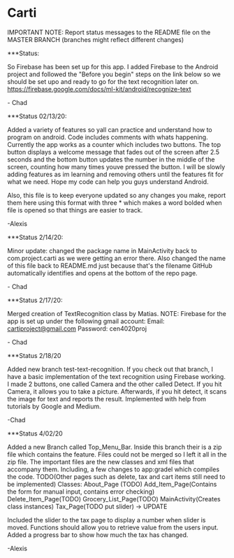 # Carti

IMPORTANT NOTE: Report status messages to the README file on the MASTER BRANCH (branches might reflect different changes)

***Status:

So Firebase has been set up for this app. I added Firebase to the Android project and followed
the "Before you begin" steps on the link below so we should be set upo and ready to go for
the text recognition later on.
https://firebase.google.com/docs/ml-kit/android/recognize-text

\- Chad

***Status 02/13/20:

Added a variety of features so yall can practice and understand how to program on android. Code includes comments with whats happening. Currently the app works as a counter which includes two buttons. The top button displays a welcome message that fades out of the screen after 2.5 seconds and the bottom button updates the number in the middle of the screen, counting how many times youve pressed the button. I will be slowly adding features as im learning and removing others until the features fit for what we need. Hope my code can help you guys understand Android.

Also, this file is to keep everyone updated so any changes you make, report them here using this format with three * which makes a word bolded when file is opened so that things are easier to track.

\-Alexis

***Status 2/14/20:

Minor update: changed the package name in MainActivity back to com.project.carti as we were getting an error there. Also changed the name of this file back to README.md just because that's the filename GitHub automatically identifies and opens at the bottom of the repo page.

\- Chad

***Status 2/17/20:

Merged creation of TextRecognition class by Matias.
NOTE: Firebase for the app is set up under the following gmail account:
Email: cartiproject@gmail.com
Password: cen4020proj

\- Chad

***Status 2/18/20

Added new branch test-text-recognition. If you check out that branch, I have a basic implementation of the text recognition using Firebase working. I made 2 buttons, one called Camera and the other called Detect. If you hit Camera, it allows you to take a picture. Afterwards, if you hit detect, it scans the image for text and reports the result. Implemented with help from tutorials by Google and Medium. 

\-Chad

***Status 4/02/20

Added a new Branch called Top_Menu_Bar. Inside this branch their is a zip file which contains the feature. Files could not be merged so I left it all in the zip file. The important files are the new classes and xml files that accompany them. Including, a few changes to app:gradel which compiles the code. TODO(Other pages such as delete, tax and cart items still need to be implemented)
Classes: 
About_Page (TODO)
Add_Item_Page(Contains the form for manual input, contains error checking)
Delete_Item_Page(TODO)
Grocery_List_Page(TODO)
MainActivity(Creates class instances)
Tax_Page(TODO put slider) -> UPDATE

Included the slider to the tax page to display a number when slider is moved. Functions should allow you to retrieve value from the users input. Added a progress bar to show how much the tax has changed. 


\-Alexis
  
